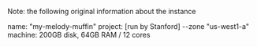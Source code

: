 Note: the following original information about the instance

name: "my-melody-muffin"
project: [run by Stanford]
--zone "us-west1-a" 
machine: 200GB disk, 64GB RAM / 12 cores

